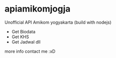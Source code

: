 # apiamikomjogja
Unofficial API Amikom yogyakarta (build with nodejs)

- Get Biodata
- Get KHS
- Get Jadwal
dll

more info contact me :xD
